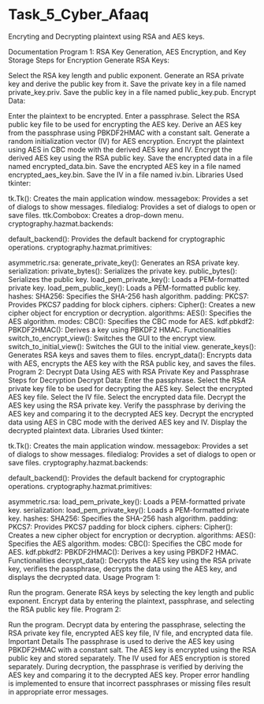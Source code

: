 # Task_5_Cyber_Afaaq
 Encryting and Decrypting plaintext using RSA and AES keys.

Documentation
Program 1: RSA Key Generation, AES Encryption, and Key Storage
Steps for Encryption
Generate RSA Keys:

Select the RSA key length and public exponent.
Generate an RSA private key and derive the public key from it.
Save the private key in a file named private_key.priv.
Save the public key in a file named public_key.pub.
Encrypt Data:

Enter the plaintext to be encrypted.
Enter a passphrase.
Select the RSA public key file to be used for encrypting the AES key.
Derive an AES key from the passphrase using PBKDF2HMAC with a constant salt.
Generate a random initialization vector (IV) for AES encryption.
Encrypt the plaintext using AES in CBC mode with the derived AES key and IV.
Encrypt the derived AES key using the RSA public key.
Save the encrypted data in a file named encrypted_data.bin.
Save the encrypted AES key in a file named encrypted_aes_key.bin.
Save the IV in a file named iv.bin.
Libraries Used
tkinter:

tk.Tk(): Creates the main application window.
messagebox: Provides a set of dialogs to show messages.
filedialog: Provides a set of dialogs to open or save files.
ttk.Combobox: Creates a drop-down menu.
cryptography.hazmat.backends:

default_backend(): Provides the default backend for cryptographic operations.
cryptography.hazmat.primitives:

asymmetric.rsa:
generate_private_key(): Generates an RSA private key.
serialization:
private_bytes(): Serializes the private key.
public_bytes(): Serializes the public key.
load_pem_private_key(): Loads a PEM-formatted private key.
load_pem_public_key(): Loads a PEM-formatted public key.
hashes:
SHA256: Specifies the SHA-256 hash algorithm.
padding:
PKCS7: Provides PKCS7 padding for block ciphers.
ciphers:
Cipher(): Creates a new cipher object for encryption or decryption.
algorithms:
AES(): Specifies the AES algorithm.
modes:
CBC(): Specifies the CBC mode for AES.
kdf.pbkdf2:
PBKDF2HMAC(): Derives a key using PBKDF2 HMAC.
Functionalities
switch_to_encrypt_view(): Switches the GUI to the encrypt view.
switch_to_initial_view(): Switches the GUI to the initial view.
generate_keys(): Generates RSA keys and saves them to files.
encrypt_data(): Encrypts data with AES, encrypts the AES key with the RSA public key, and saves the files.
Program 2: Decrypt Data Using AES with RSA Private Key and Passphrase
Steps for Decryption
Decrypt Data:
Enter the passphrase.
Select the RSA private key file to be used for decrypting the AES key.
Select the encrypted AES key file.
Select the IV file.
Select the encrypted data file.
Decrypt the AES key using the RSA private key.
Verify the passphrase by deriving the AES key and comparing it to the decrypted AES key.
Decrypt the encrypted data using AES in CBC mode with the derived AES key and IV.
Display the decrypted plaintext data.
Libraries Used
tkinter:

tk.Tk(): Creates the main application window.
messagebox: Provides a set of dialogs to show messages.
filedialog: Provides a set of dialogs to open or save files.
cryptography.hazmat.backends:

default_backend(): Provides the default backend for cryptographic operations.
cryptography.hazmat.primitives:

asymmetric.rsa:
load_pem_private_key(): Loads a PEM-formatted private key.
serialization:
load_pem_private_key(): Loads a PEM-formatted private key.
hashes:
SHA256: Specifies the SHA-256 hash algorithm.
padding:
PKCS7: Provides PKCS7 padding for block ciphers.
ciphers:
Cipher(): Creates a new cipher object for encryption or decryption.
algorithms:
AES(): Specifies the AES algorithm.
modes:
CBC(): Specifies the CBC mode for AES.
kdf.pbkdf2:
PBKDF2HMAC(): Derives a key using PBKDF2 HMAC.
Functionalities
decrypt_data(): Decrypts the AES key using the RSA private key, verifies the passphrase, decrypts the data using the AES key, and displays the decrypted data.
Usage
Program 1:

Run the program.
Generate RSA keys by selecting the key length and public exponent.
Encrypt data by entering the plaintext, passphrase, and selecting the RSA public key file.
Program 2:

Run the program.
Decrypt data by entering the passphrase, selecting the RSA private key file, encrypted AES key file, IV file, and encrypted data file.
Important Details
The passphrase is used to derive the AES key using PBKDF2HMAC with a constant salt.
The AES key is encrypted using the RSA public key and stored separately.
The IV used for AES encryption is stored separately.
During decryption, the passphrase is verified by deriving the AES key and comparing it to the decrypted AES key.
Proper error handling is implemented to ensure that incorrect passphrases or missing files result in appropriate error messages.